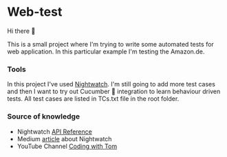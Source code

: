 # Web-test

Hi there 👋

This is a small project where I'm trying to write some automated tests for web application. In this particular example I'm testing the Amazon.de.

### Tools
In this project I've used [Nightwatch](https://nightwatchjs.org/api/commands/#isVisible).
I'm still going to add more test cases and then I want to try out Cucumber 🥒 integration to learn behaviour driven tests.
All test cases are listed in TCs.txt file in the root folder.

### Source of knowledge
* Nightwatch [API Reference](https://nightwatchjs.org/api/)
* Medium [article](https://medium.com/velotio-perspectives/automation-testing-with-nightwatch-js-and-cucumber-everything-you-need-to-know-9761614abb86) about Nightwatch
* YouTube Channel [Coding with Tom](https://www.youtube.com/channel/UC1bvBZB7iL2goVOxSALVbCg)
